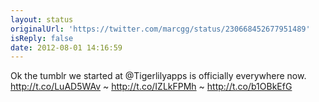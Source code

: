 ```yaml
---
layout: status
originalUrl: 'https://twitter.com/marcgg/status/230668452677951489'
isReply: false
date: 2012-08-01 14:16:59
---
```


Ok the tumblr we started at @Tigerlilyapps is officially everywhere now. http://t.co/LuAD5WAv ~ http://t.co/IZLkFPMh ~ http://t.co/b1OBkEfG
